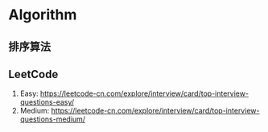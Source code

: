 # Algorithm
## 排序算法
## LeetCode
1. Easy: https://leetcode-cn.com/explore/interview/card/top-interview-questions-easy/
2. Medium: https://leetcode-cn.com/explore/interview/card/top-interview-questions-medium/

